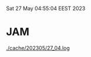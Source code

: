 Sat 27 May 04:55:04 EEST 2023
# JAM
<a href='./cache/202305/27_04.log'>./cache/202305/27_04.log</a>
